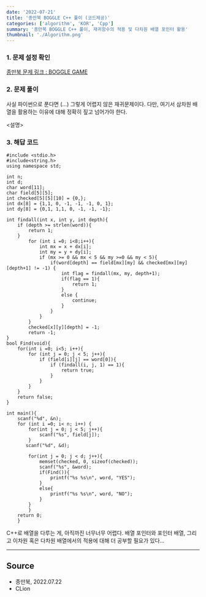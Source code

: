 ```yaml
---
date: '2022-07-21'
title: '종만북 BOGGLE C++ 풀이 (코드제공)'
categories: ['algorithm', 'KOR', 'Cpp']
summary: '종만북 BOGGLE C++ 풀이, 재귀함수의 적용 및 다차원 배열 포인터 활용'
thumbnail: './Algorithm.png'
---
```


### 1. 문제 설정 확인
[종만북 문제 링크 : BOGGLE GAME](<https://algospot.com/judge/problem/read/BOGGLE>)


### 2. 문제 풀이

사실 파이썬으로 푼다면 (...) 그렇게 어렵지 않은 재귀문제이다. 다만, 여기서 삼차원 배열을 활용하는 이유에 대해
정확히 짚고 넘어가야 한다.

<설명>

### 3. 해답 코드

```
#include <stdio.h>
#include<string.h>
using namespace std;

int n;
int d;
char word[11];
char field[5][5];
int checked[5][5][10] = {0,};
int dx[8] = {1,1, 0, -1, -1, -1, 0, 1};
int dy[8] = {0,1, 1,1, 0, -1, -1, -1};

int findall(int x, int y, int depth){
    if (depth >= strlen(word)){
        return 1;
    }
        for (int i =0; i<8;i++){
            int mx = x + dx[i];
            int my = y + dy[i];
            if (mx >= 0 && mx < 5 && my >=0 && my < 5){
                if(word[depth] == field[mx][my] && checked[mx][my][depth+1] != -1) {
                    int flag = findall(mx, my, depth+1);
                    if(flag == 1){
                        return 1;
                    }
                    else {
                        continue;
                    }
                }
            }
        }
        checked[x][y][depth] = -1;
        return -1;
}
bool Find(void){
    for(int i =0; i<5; i++){
        for (int j = 0; j < 5; j++){
            if (field[i][j] == word[0]){
                if (findall(i, j, 1) == 1){
                    return true;
                }
            }
        }
    }
    return false;
}

int main(){
    scanf("%d", &n);
    for (int i =0; i< n; i++) {
        for(int j = 0; j < 5; j++){
            scanf("%s", field[j]);
        }
       scanf("%d", &d);

        for(int j = 0; j < d; j++){
            memset(checked, 0, sizeof(checked));
            scanf("%s", &word);
            if(Find()){
                printf("%s %s\n", word, "YES");
            }
            else{
                printf("%s %s\n", word, "NO");
            }
        }
        }
    return 0;
    }

```

C++로 배열을 다루는 게, 아직까진 너무너무 어렵다. 배열 포인터와 포인터 배열, 그리고 이차원 혹은 다차원 배열에서의 적용에 대해
더 공부할 필요가 있다...

---

## Source

- 종만북, 2022.07.22
- CLion